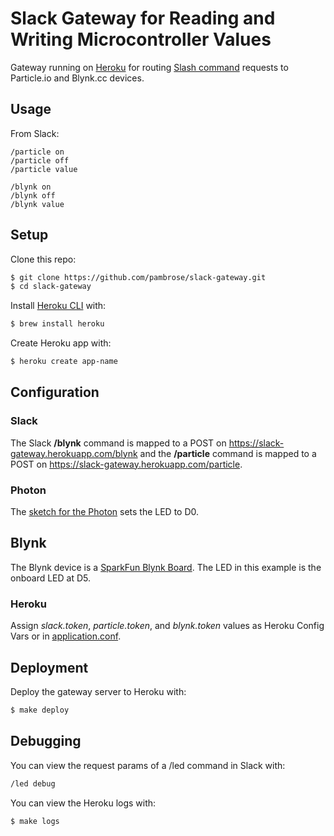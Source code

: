 # Slack Gateway for Reading and Writing Microcontroller Values

Gateway running on [Heroku](https://www.heroku.com/) for routing [Slash command](https://api.slack.com/slash-commands)
requests to Particle.io and Blynk.cc devices.

## Usage

From Slack:

```
/particle on
/particle off
/particle value

/blynk on
/blynk off
/blynk value
```

## Setup

Clone this repo:

```bash
$ git clone https://github.com/pambrose/slack-gateway.git
$ cd slack-gateway
```

Install [Heroku CLI](https://devcenter.heroku.com/articles/heroku-command) with:

```bash
$ brew install heroku
```

Create Heroku app with:

```bash
$ heroku create app-name
```

## Configuration

### Slack

The Slack **/blynk** command is mapped to a POST on https://slack-gateway.herokuapp.com/blynk
and the **/particle** command is mapped to a POST on https://slack-gateway.herokuapp.com/particle.


### Photon

The [sketch for the Photon](https://github.com/pambrose/slack-gateway/blob/master/photon/led.ino) sets the LED to D0.

## Blynk

The Blynk device is a [SparkFun Blynk Board](https://www.sparkfun.com/products/13794). The LED in this example is the
onboard LED at D5.

### Heroku

Assign *slack.token*, *particle.token*, and *blynk.token* values as Heroku Config Vars or in
[application.conf](https://github.com/pambrose/slack-gateway/blob/master/src/main/resources/application.conf).

## Deployment

Deploy the gateway server to Heroku with:

```bash
$ make deploy
```

## Debugging

You can view the request params of a /led command in Slack with:

```bash
/led debug
```

You can view the Heroku logs with:

```bash
$ make logs
```

